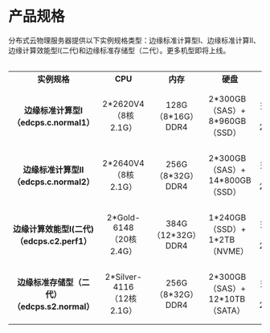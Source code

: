 # 产品规格

分布式云物理服务器提供以下实例规格类型：边缘标准计算型Ⅰ、边缘标准计算Ⅱ、边缘计算效能型Ⅰ(二代)和边缘标准存储型（二代）。更多机型即将上线。

<table align="center" >
<table>
    <tr>
        <td align="center"><B>实例规格</B></td> 
        <td align="center"><B>CPU</B></td> 
		    <td align="center"><B>内存</B></td>
		    <td align="center"><B>硬盘</B></td>
		    <td align="center"><B>网卡</B></td>
	    <td align="center"><B>支持RAID模式</B></td>
    </tr>
    <tr>   
        <td align="center"><B>边缘标准计算型Ⅰ<br/>（edcps.c.normal1）<B></td>
		    <td align="center">2*2620V4<br/>（8核 2.1G）</td>
		    <td align="center">128G（8*16G）DDR4</td>
		    <td >2*300GB（SAS）+<br/>8*960GB（SSD）</td>
		    <td align="center">独立管理口1块+<br/>2*10GE网卡</td>
		<td align="center">NO RAID/RAID0/RAID1/RAID10</td>
    </tr>
	  <tr>   
        <td align="center"><B>边缘标准计算型Ⅱ<br/>（edcps.c.normal2）<B></td>
		    <td align="center">2*2640V4<br/>（8核 2.1G）</td>
		    <td align="center">256G（8*32G）DDR4</td>
		    <td >2*300GB（SAS）+<br/>14*800GB（SSD）</td>
		    <td align="center">独立管理口1块+<br/>2*10GE网卡</td>
		<td align="center">NO RAID/RAID0/RAID1/RAID10</td>
    </tr> 
    <tr>   
        <td align="center"><B>边缘计算效能型Ⅰ(二代)<br/>（edcps.c2.perf1）<B></td>
		    <td align="center">2*Gold-6148<br/>（20核 2.4G）</td>
		    <td align="center">384G（12*32G）DDR4</td>
		    <td >1*240GB（SSD）+<br/>1*2TB（NVME）</td>
		    <td align="center">独立管理口1块+<br/>2*10GE网卡</td>
		<td align="center">NO RAID</td>
    </tr>
    <tr>   
        <td align="center"><B>边缘标准存储型（二代）<br/>（edcps.s2.normal）<B></td>
		    <td align="center">2*Silver-4116<br/>（12核 2.1G）</td>
		    <td align="center">256G（8*32G）DDR4</td>
		    <td >2*300GB（SAS）+<br/>12*10TB（SATA）</td>
		    <td align="center">独立管理口1块+<br/>2*10GE网卡</td>
		<td align="center">NO RAID/RAID0/RAID1/RAID10</td>
    </tr>
</table>


